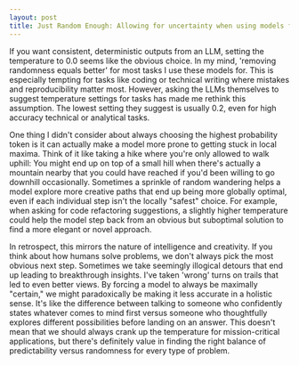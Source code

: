 ```yaml
---
layout: post
title: Just Random Enough: Allowing for uncertainty when using models for high accuracy tasks
---
```


If you want consistent, deterministic outputs from an LLM, setting the temperature to 0.0 seems like the obvious choice.  In my mind, 'removing randomness equals better' for most tasks I use these models for. This is especially tempting for tasks like coding or technical writing where mistakes and reproducibility matter most. However, asking the LLMs themselves to suggest temperature settings for tasks has made me rethink this assumption.  The lowest setting they suggest is usually 0.2, even for high accuracy technical or analytical tasks.

<!--more-->

One thing I didn't consider about always choosing the highest probability token is it can actually make a model more prone to getting stuck in local maxima. Think of it like taking a hike where you're only allowed to walk uphill: You might end up on top of a small hill when there's actually a mountain nearby that you could have reached if you'd been willing to go downhill occasionally. Sometimes a sprinkle of random wandering helps a model explore more creative paths that end up being more globally optimal, even if each individual step isn't the locally "safest" choice. For example, when asking for code refactoring suggestions, a slightly higher temperature could help the model step back from an obvious but suboptimal solution to find a more elegant or novel approach.

In retrospect, this mirrors the nature of intelligence and creativity. If you think about how humans solve problems, we don't always pick the most obvious next step. Sometimes we take seemingly illogical detours that end up leading to breakthrough insights.  I've taken 'wrong' turns on trails that led to even better views.  By forcing a model to always be maximally "certain," we might paradoxically be making it less accurate in a holistic sense. It's like the difference between talking to someone who confidently states whatever comes to mind first versus someone who thoughtfully explores different possibilities before landing on an answer. This doesn't mean that we should always crank up the temperature for mission-critical applications, but there's definitely value in finding the right balance of predictability versus randomness for every type of problem.

